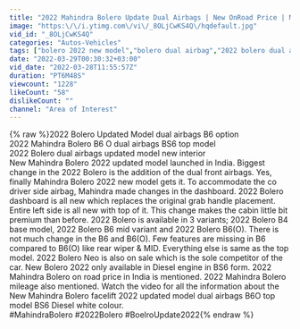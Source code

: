 ```yaml
---
title: "2022 Mahindra Bolero Update Dual Airbags | New OnRoad Price | Mileage | New Interior"
image: "https:\/\/i.ytimg.com\/vi\/_8OLjCwKS4Q\/hqdefault.jpg"
vid_id: "_8OLjCwKS4Q"
categories: "Autos-Vehicles"
tags: ["bolero 2022 new model","bolero dual airbag","2022 bolero dual airbag"]
date: "2022-03-29T00:30:32+03:00"
vid_date: "2022-03-28T11:55:57Z"
duration: "PT6M48S"
viewcount: "1228"
likeCount: "58"
dislikeCount: ""
channel: "Area of Interest"
---
```

{% raw %}2022 Bolero Updated Model dual airbags B6 option<br />2022 Mahindra Bolero B6 O dual airbags BS6 top model<br />2022 Bolero dual airbags updated model new interior<br />New Mahindra Bolero 2022 updated model launched in India. Biggest change in the 2022 Bolero is the addition of the dual front airbags. Yes, finally Mahindra Bolero 2022 new model gets it. To accommodate the co driver side airbag, Mahindra made changes in the dashboard. 2022 Bolero dashboard is all new which replaces the original grab handle placement. Entire left side is all new with top of it. This change makes the cabin little bit premium than before. 2022 Bolero is available in 3 variants; 2022 Bolero B4 base model, 2022 Bolero B6 mid variant and 2022 Bolero B6(O). There is not much change in the B6 and B6(O). Few features are missing in B6 compared to B6(O) like rear wiper &amp; MID. Everything else is same as the top model. 2022 Bolero Neo is also on sale which is the sole competitor of the car. New Bolero 2022 only available in Diesel engine in BS6 form. 2022 Mahindra Bolero on road price in India is mentioned. 2022 Mahindra Bolero mileage also mentioned. Watch the video for all the information about the New Mahindra Bolero facelift 2022 updated model dual airbags B6O top model BS6 Diesel white colour. <br />#MahindraBolero #2022Bolero #BoelroUpdate2022{% endraw %}
